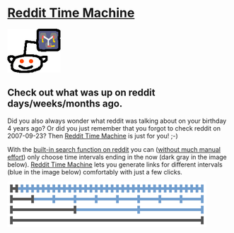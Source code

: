 # [Reddit Time Machine](http://www.reddittimemachine.com)

![logo](src/imgs/snoo.png)

## Check out what was up on reddit days/weeks/months ago.

Did you also always wonder what reddit was talking about on your birthday 4 years ago? Or did you just remember that you forgot to check reddit on 2007-09-23? Then [Reddit Time Machine](http://www.reddittimemachine.com/past) is just for you! ;-)

With the [built-in search function on reddit](http://www.reddit.com/wiki/search) you can ([without much manual effort](http://www.reddit.com/r/help/comments/27eziq/view_top_posts_of_a_specific_timespan/)) only choose time intervals ending in the now (dark gray in the image below). [Reddit Time Machine](http://www.reddittimemachine.com/past) lets you generate links for different intervals (blue in the image below) comfortably with just a few clicks.

![timeline](src/imgs/timeline.png)